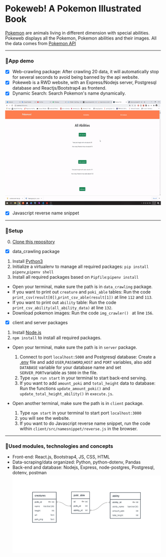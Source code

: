 # Pokeweb! A Pokemon Illustrated Book
[Pokemon](https://en.wikipedia.org/wiki/Pok%C3%A9mon) are animals living in different dimension with special abilities.
Pokeweb displays all the Pokemon, Pokemon abilities and their images. All the data comes from [Pokemon API](https://pokeapi.co)

---
### :japanese_ogre:App demo
- [x] Web-crawling package: After crawling 20 data, it will automatically stop for several seconds to avoid being banned by the api website.
- [x] Pokeweb is a RWD website, with an Express/Nodejs server, Postgresql database and Reactjs/Bootstrap4 as frontend.
- [x] Dynamic Search: Search Pokemon's name dynamically.
<img src = "readme_assets/pokeweb_demo.gif" width = "600" height="338">

- [x] Javascript reverse name snippet

---
### :japanese_ogre:Setup

0. [Clone this repository](https://docs.github.com/en/free-pro-team@latest/github/creating-cloning-and-archiving-repositories/cloning-a-repository)

- [x] data_crawling package

1.  Install [Python3](https://www.python.org/download/releases/3.0/)
2.  Initialize a virtualenv to manage all required packages: `pip install pipenv`,`pipenv shell`
3.  Install all required packages based on `Pipfile`:`pipenv install`

* Open your terminal, make sure the path is in `data_crawling` package.
* If you want to print out `creature` and `poki_able` tables: Run the code `print_csv(result[0])`,`print_csv_able(result[1])` at line `112` and `113`. 
* If you want to print out `ability` table: Run the code `print_csv_ability(all_ability_data)` at line `132`.
* Download pokemon images: Run the code `img_crawler() ` at line `156`.

- [x] client and server packages

1. Install [Node.js](https://nodejs.org/en/download/)
2. `npm install` to install all required packages.

* Open your terminal, make sure the path is in `server` package.
    1. Connect to port `localhost:5000` and Postgresql database: Create a [.env](https://medium.com/the-node-js-collection/making-your-node-js-work-everywhere-with-environment-variables-2da8cdf6e786) file and add `USER`,`PASSWORD`,`HOST` and `PORT` variables, also add `DATABASE` variable for your database name and set `SERVER_PORT`variable as `5000`  in the file.
    2. Type `npm run start` in your terminal to start back-end serving.
    3. If you want to add `amount_poki` and `total_height` data to database: Run the functions `update_amount_poki()` and `update_total_height_ability()` in `execute.js`.
    

* Open another terminal, make sure the path is in `client` package.
    1. Type `npm start` in your terminal to start port `localhost:3000`
    2. you will see the website.
    3. If you want to do Javascript reverse name snippet, run the code within `client/src/namesnippet/reverse.js` in the browser.

---
### :japanese_ogre:Used modules, technologies and concepts
* Front-end: React.js, Bootstrap4, JS, CSS, HTML
* Data-scraping/data organized: Python, python-dotenv, Pandas
* Back-end and database: Nodejs, Express, node-postgres, Postgresql, dotenv, postman
![database design](readme_assets/database_design_poki.PNG)